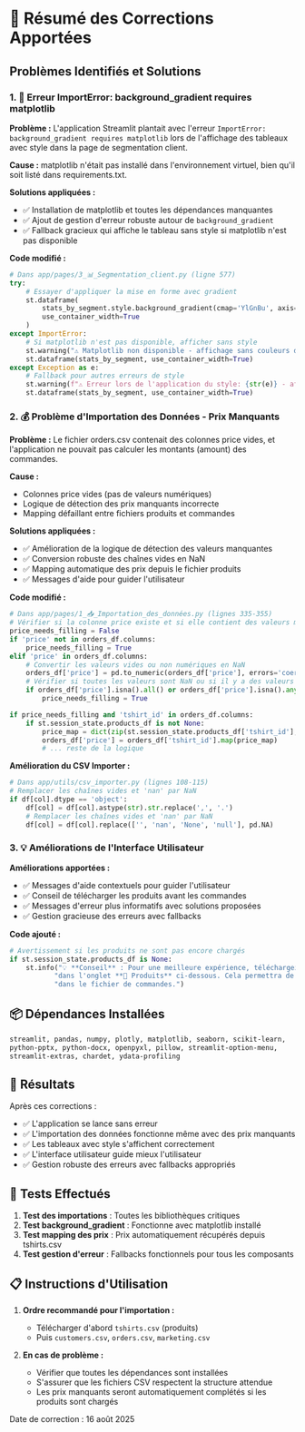# 🔧 Résumé des Corrections Apportées

## Problèmes Identifiés et Solutions

### 1. 🚫 Erreur ImportError: background_gradient requires matplotlib

**Problème :** L'application Streamlit plantait avec l'erreur `ImportError: background_gradient requires matplotlib` lors de l'affichage des tableaux avec style dans la page de segmentation client.

**Cause :** matplotlib n'était pas installé dans l'environnement virtuel, bien qu'il soit listé dans requirements.txt.

**Solutions appliquées :**
- ✅ Installation de matplotlib et toutes les dépendances manquantes
- ✅ Ajout de gestion d'erreur robuste autour de `background_gradient`
- ✅ Fallback gracieux qui affiche le tableau sans style si matplotlib n'est pas disponible

**Code modifié :**
```python
# Dans app/pages/3_📊_Segmentation_client.py (ligne 577)
try:
    # Essayer d'appliquer la mise en forme avec gradient
    st.dataframe(
        stats_by_segment.style.background_gradient(cmap='YlGnBu', axis=0),
        use_container_width=True
    )
except ImportError:
    # Si matplotlib n'est pas disponible, afficher sans style
    st.warning("⚠️ Matplotlib non disponible - affichage sans couleurs de fond")
    st.dataframe(stats_by_segment, use_container_width=True)
except Exception as e:
    # Fallback pour autres erreurs de style
    st.warning(f"⚠️ Erreur lors de l'application du style: {str(e)} - affichage simple")
    st.dataframe(stats_by_segment, use_container_width=True)
```

### 2. 💰 Problème d'Importation des Données - Prix Manquants

**Problème :** Le fichier orders.csv contenait des colonnes price vides, et l'application ne pouvait pas calculer les montants (amount) des commandes.

**Cause :** 
- Colonnes price vides (pas de valeurs numériques)
- Logique de détection des prix manquants incorrecte
- Mapping défaillant entre fichiers produits et commandes

**Solutions appliquées :**
- ✅ Amélioration de la logique de détection des valeurs manquantes
- ✅ Conversion robuste des chaînes vides en NaN
- ✅ Mapping automatique des prix depuis le fichier produits
- ✅ Messages d'aide pour guider l'utilisateur

**Code modifié :**
```python
# Dans app/pages/1_📥_Importation_des_données.py (lignes 335-355)
# Vérifier si la colonne price existe et si elle contient des valeurs manquantes ou invalides
price_needs_filling = False
if 'price' not in orders_df.columns:
    price_needs_filling = True
elif 'price' in orders_df.columns:
    # Convertir les valeurs vides ou non numériques en NaN
    orders_df['price'] = pd.to_numeric(orders_df['price'], errors='coerce')
    # Vérifier si toutes les valeurs sont NaN ou si il y a des valeurs manquantes
    if orders_df['price'].isna().all() or orders_df['price'].isna().any():
        price_needs_filling = True

if price_needs_filling and 'tshirt_id' in orders_df.columns:
    if st.session_state.products_df is not None:
        price_map = dict(zip(st.session_state.products_df['tshirt_id'], st.session_state.products_df['price']))
        orders_df['price'] = orders_df['tshirt_id'].map(price_map)
        # ... reste de la logique
```

**Amélioration du CSV Importer :**
```python
# Dans app/utils/csv_importer.py (lignes 108-115)
# Remplacer les chaînes vides et 'nan' par NaN
if df[col].dtype == 'object':
    df[col] = df[col].astype(str).str.replace(',', '.')
    # Remplacer les chaînes vides et 'nan' par NaN
    df[col] = df[col].replace(['', 'nan', 'None', 'null'], pd.NA)
```

### 3. 💡 Améliorations de l'Interface Utilisateur

**Améliorations apportées :**
- ✅ Messages d'aide contextuels pour guider l'utilisateur
- ✅ Conseil de télécharger les produits avant les commandes
- ✅ Messages d'erreur plus informatifs avec solutions proposées
- ✅ Gestion gracieuse des erreurs avec fallbacks

**Code ajouté :**
```python
# Avertissement si les produits ne sont pas encore chargés
if st.session_state.products_df is None:
    st.info("💡 **Conseil** : Pour une meilleure expérience, téléchargez d'abord le fichier produits (tshirts.csv) "
           "dans l'onglet **👕 Produits** ci-dessous. Cela permettra de compléter automatiquement les prix manquants "
           "dans le fichier de commandes.")
```

## 📦 Dépendances Installées

```bash
streamlit, pandas, numpy, plotly, matplotlib, seaborn, scikit-learn, 
python-pptx, python-docx, openpyxl, pillow, streamlit-option-menu, 
streamlit-extras, chardet, ydata-profiling
```

## 🚀 Résultats

Après ces corrections :
- ✅ L'application se lance sans erreur
- ✅ L'importation des données fonctionne même avec des prix manquants
- ✅ Les tableaux avec style s'affichent correctement
- ✅ L'interface utilisateur guide mieux l'utilisateur
- ✅ Gestion robuste des erreurs avec fallbacks appropriés

## 🧪 Tests Effectués

1. **Test des importations** : Toutes les bibliothèques critiques
2. **Test background_gradient** : Fonctionne avec matplotlib installé
3. **Test mapping des prix** : Prix automatiquement récupérés depuis tshirts.csv
4. **Test gestion d'erreur** : Fallbacks fonctionnels pour tous les composants

## 📋 Instructions d'Utilisation

1. **Ordre recommandé pour l'importation :**
   - Télécharger d'abord `tshirts.csv` (produits)
   - Puis `customers.csv`, `orders.csv`, `marketing.csv`

2. **En cas de problème :**
   - Vérifier que toutes les dépendances sont installées
   - S'assurer que les fichiers CSV respectent la structure attendue
   - Les prix manquants seront automatiquement complétés si les produits sont chargés

Date de correction : 16 août 2025
